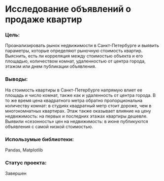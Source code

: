# Исследование объявлений о продаже квартир

### Цель: 
Проанализировать рынок недвижимости в Санкт-Петербурге и выявить параметры, которые определяют рыночную стоимость квартир. Выяснить, есть ли корреляция между стоимостью объекта и его площадью, количеством комнат, удаленностью от центра города, этажом или днем публикации объявления.

### Выводы:
На стоимость квартиры в Санкт-Петербурге напрямую влиет ее площадь и число комнат, также как и удаленность от центра города. 
В то же время цена квадратного метра обратно пропорциональна количеству комнат: в студиях квадратный метр стоит дороже, чем в многокомнатных квартирах. Этаж также оказывает влияние на цену недвижимость: на первых и последних этажах квартиры дешевле. Выявили «сезонность» цен на недвижимость: в июне публикуются объявления с самой низкой стоимостью.

### Использумые библиотеки:
Pandas, Matplotlib

### Статус проекта:
Завершен
